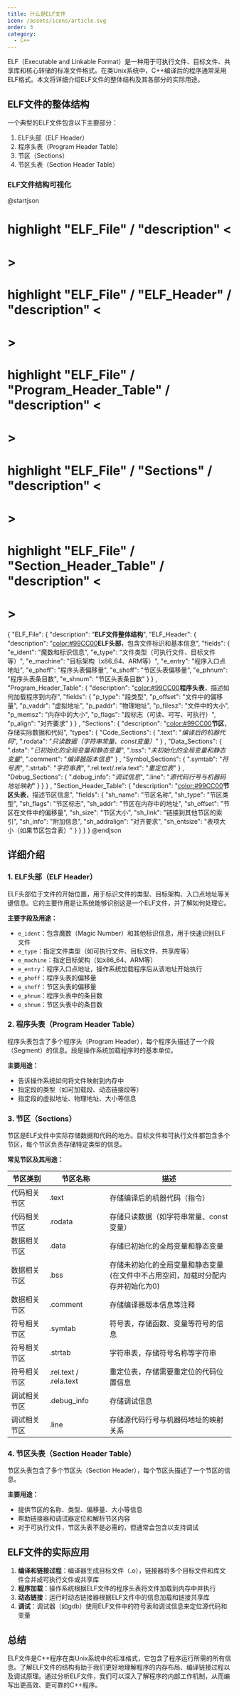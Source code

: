 ```yaml
---
title: 什么是ELF文件
icon: /assets/icons/article.svg
order: 3
category:
  - C++
---
```


ELF（Executable and Linkable Format）是一种用于可执行文件、目标文件、共享库和核心转储的标准文件格式。在类Unix系统中，C++编译后的程序通常采用ELF格式。本文将详细介绍ELF文件的整体结构及其各部分的实际用途。

## ELF文件的整体结构

一个典型的ELF文件包含以下主要部分：

1. ELF头部（ELF Header）
2. 程序头表（Program Header Table）
3. 节区（Sections）
4. 节区头表（Section Header Table）

### ELF文件结构可视化

@startjson
<style>
.h1 {
    BackGroundColor Gray
    FontColor white
    FontStyle italic
}
</style>

# highlight "ELF_File" / "description" <<h1>>

# highlight "ELF_File" / "ELF_Header" / "description" <<h1>>

# highlight "ELF_File" / "Program_Header_Table" / "description" <<h1>>

# highlight "ELF_File" / "Sections" / "description" <<h1>>

# highlight "ELF_File" / "Section_Header_Table" / "description" <<h1>>

{
    "ELF_File": {
        "description": "<b>ELF文件整体结构</b>",
        "ELF_Header": {
            "description": "<color:#99CC00><b>ELF头部</b></color>，包含文件标识和基本信息",
            "fields": {
                "e_ident": "魔数和标识信息",
                "e_type": "文件类型（可执行文件、目标文件等）",
                "e_machine": "目标架构（x86_64、ARM等）",
                "e_entry": "程序入口点地址",
                "e_phoff": "程序头表偏移量",
                "e_shoff": "节区头表偏移量",
                "e_phnum": "程序头表条目数",
                "e_shnum": "节区头表条目数"
            }
        }
        ,
        "Program_Header_Table": {
            "description": "<color:#99CC00><b>程序头表</b></color>，描述如何加载程序到内存",
            "fields": {
                "p_type": "段类型",
                "p_offset": "文件中的偏移量",
                "p_vaddr": "虚拟地址",
                "p_paddr": "物理地址",
                "p_filesz": "文件中的大小",
                "p_memsz": "内存中的大小",
                "p_flags": "段标志（可读、可写、可执行）",
                "p_align": "对齐要求"
            }
        }
        ,
        "Sections": {
            "description": "<color:#99CC00><b>节区</b></color>，存储实际数据和代码",
            "types": {
                "Code_Sections": {
                    ".text": "<i>编译后的机器代码</i>",
                    ".rodata": "<i>只读数据（字符串常量、const变量）</i>"
                }
                ,
                "Data_Sections": {
                    ".data": "<i>已初始化的全局变量和静态变量</i>",
                    ".bss": "<i>未初始化的全局变量和静态变量</i>",
                    ".comment": "<i>编译器版本信息</i>"
                }
                ,
                "Symbol_Sections": {
                    ".symtab": "<i>符号表</i>",
                    ".strtab": "<i>字符串表</i>",
                    ".rel.text/.rela.text": "<i>重定位表</i>"
                }
                ,
                "Debug_Sections": {
                    ".debug_info": "<i>调试信息</i>",
                    ".line": "<i>源代码行号与机器码地址映射</i>"
                }
            }
        }
        ,
        "Section_Header_Table": {
            "description": "<color:#99CC00><b>节区头表</b></color>，描述节区信息",
            "fields": {
                "sh_name": "节区名称",
                "sh_type": "节区类型",
                "sh_flags": "节区标志",
                "sh_addr": "节区在内存中的地址",
                "sh_offset": "节区在文件中的偏移量",
                "sh_size": "节区大小",
                "sh_link": "链接到其他节区的索引",
                "sh_info": "附加信息",
                "sh_addralign": "对齐要求",
                "sh_entsize": "表项大小（如果节区包含表）"
            }
        }
    }
}
@endjson

## 详细介绍

### 1. ELF头部（ELF Header）

ELF头部位于文件的开始位置，用于标识文件的类型、目标架构、入口点地址等关键信息。它的主要作用是让系统能够识别这是一个ELF文件，并了解如何处理它。

**主要字段及用途：**

- `e_ident`：包含魔数（Magic Number）和其他标识信息，用于快速识别ELF文件
- `e_type`：指定文件类型（如可执行文件、目标文件、共享库等）
- `e_machine`：指定目标架构（如x86_64、ARM等）
- `e_entry`：程序入口点地址，操作系统加载程序后从该地址开始执行
- `e_phoff`：程序头表的偏移量
- `e_shoff`：节区头表的偏移量
- `e_phnum`：程序头表中的条目数
- `e_shnum`：节区头表中的条目数

### 2. 程序头表（Program Header Table）

程序头表包含了多个程序头（Program Header），每个程序头描述了一个段（Segment）的信息。段是操作系统加载程序时的基本单位。

**主要用途：**

- 告诉操作系统如何将文件映射到内存中
- 指定段的类型（如可加载段、动态链接段等）
- 指定段的虚拟地址、物理地址、大小等信息

### 3. 节区（Sections）

节区是ELF文件中实际存储数据和代码的地方。目标文件和可执行文件都包含多个节区，每个节区负责存储特定类型的信息。

**常见节区及其用途：**

| 节区类别       | 节区名称                 | 描述                                                                 |
|----------------|--------------------------|----------------------------------------------------------------------|
| 代码相关节区   | .text                    | 存储编译后的机器代码（指令）                                         |
| 代码相关节区   | .rodata                  | 存储只读数据（如字符串常量、const变量）                             |
| 数据相关节区   | .data                    | 存储已初始化的全局变量和静态变量                                     |
| 数据相关节区   | .bss                     | 存储未初始化的全局变量和静态变量<br>(在文件中不占用空间，加载时分配内存并初始化为0) |
| 数据相关节区   | .comment                 | 存储编译器版本信息等注释                                             |
| 符号相关节区   | .symtab                  | 符号表，存储函数、变量等符号的信息                                   |
| 符号相关节区   | .strtab                  | 字符串表，存储符号名称等字符串                                       |
| 符号相关节区   | .rel.text / .rela.text   | 重定位表，存储需要重定位的代码位置信息                               |
| 调试相关节区   | .debug_info              | 存储调试信息                                                         |
| 调试相关节区   | .line                    | 存储源代码行号与机器码地址的映射关系                                 |

### 4. 节区头表（Section Header Table）

节区头表包含了多个节区头（Section Header），每个节区头描述了一个节区的信息。

**主要用途：**

- 提供节区的名称、类型、偏移量、大小等信息
- 帮助链接器和调试器定位和解析节区内容
- 对于可执行文件，节区头表不是必需的，但通常会包含以支持调试

## ELF文件的实际应用

1. **编译和链接过程**：编译器生成目标文件（.o），链接器将多个目标文件和库文件合并成可执行文件或共享库
2. **程序加载**：操作系统根据ELF文件的程序头表将文件加载到内存中并执行
3. **动态链接**：运行时动态链接器根据ELF文件中的信息加载和链接共享库
4. **调试**：调试器（如gdb）使用ELF文件中的符号表和调试信息来定位源代码和变量

## 总结

ELF文件是C++程序在类Unix系统中的标准格式，它包含了程序运行所需的所有信息。了解ELF文件的结构有助于我们更好地理解程序的内存布局、编译链接过程以及调试原理。通过分析ELF文件，我们可以深入了解程序的内部工作机制，从而编写出更高效、更可靠的C++程序。
